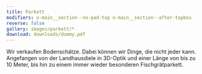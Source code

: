 ```yaml
---
title: Parkett
modifiers: o-main__section--no-pad-top o-main__section--after-topbox
reverse: false
gallery: images/parkett/*
download: downloads/dummy.pdf
---
```

<span class="c-headline c-headline--text-sizing c-headline--inline">Wir verkaufen Bodenschätze.</span> Dabei können wir Dinge, die nicht jeder kann. Angefangen von der Landhausdiele in 3D-Optik und einer Länge von bis zu 10 Meter, bis hin zu einem immer wieder besonderen Fischgrätparkett.
